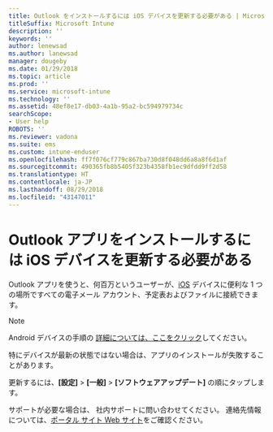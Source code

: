 ```yaml
---
title: Outlook をインストールするには iOS デバイスを更新する必要がある | Microsoft Docs
titleSuffix: Microsoft Intune
description: ''
keywords: ''
author: lenewsad
ms.author: lanewsad
manager: dougeby
ms.date: 01/29/2018
ms.topic: article
ms.prod: ''
ms.service: microsoft-intune
ms.technology: ''
ms.assetid: 48ef8e17-db03-4a1b-95a2-bc594979734c
searchScope:
- User help
ROBOTS: ''
ms.reviewer: vadona
ms.suite: ems
ms.custom: intune-enduser
ms.openlocfilehash: ff7f076cf779c867ba730d8f048dd6a8a8f6d1af
ms.sourcegitcommit: 490365fb8b5405f323b4358fb1ec9dfdd9ff2d58
ms.translationtype: HT
ms.contentlocale: ja-JP
ms.lasthandoff: 08/29/2018
ms.locfileid: "43147011"
---
```

# <a name="you-need-to-update-your-ios-device-to-install-the-outlook-app"></a>Outlook アプリをインストールするには iOS デバイスを更新する必要がある

Outlook アプリを使うと、何百万というユーザーが、[iOS](https://itunes.apple.com/app/microsoft-outlook-email-calendar/id951937596) デバイスに便利な 1 つの場所ですべての電子メール アカウント、予定表およびファイルに接続できます。

>[!NOTE]
> Android デバイスの手順の [詳細については、ここをクリック](update-device-outlook-android.md)してください。

特にデバイスが最新の状態ではない場合は、アプリのインストールが失敗することがあります。 

更新するには、**[設定]** > **[一般]** > **[ソフトウェアアップデート]** の順にタップします。

サポートが必要な場合は、 社内サポートに問い合わせてください。 連絡先情報については、[ポータル サイト Web サイト](https://go.microsoft.com/fwlink/?linkid=2010980)をご確認ください。
